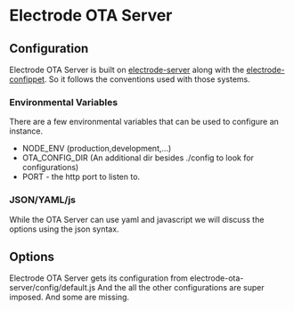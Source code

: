 Electrode OTA Server 
===

## Configuration
Electrode OTA Server is built on [electrode-server](https://github.com/electrode-io/electrode-server) along with the 
[electrode-confippet](https://github.com/electrode-io/electrode-confippet). So it follows the conventions used with
those systems.

### Environmental Variables
There are a few environmental variables that can be used to configure an instance.
 * NODE_ENV (production,development,...)
 * OTA_CONFIG_DIR (An additional dir besides ./config to look for configurations)
 * PORT - the http port to listen to.
 
### JSON/YAML/js
While the OTA Server can use yaml and javascript we will discuss the options
using the json syntax.  

## Options
Electrode OTA Server gets its configuration from electrode-ota-server/config/default.js  And the all the other configurations
are super imposed.   And some are missing.
